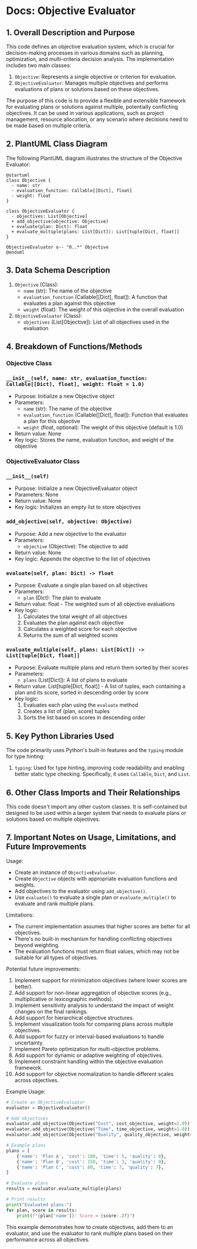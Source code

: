 # Docs: Objective Evaluator

## 1. Overall Description and Purpose

This code defines an objective evaluation system, which is crucial for decision-making processes in various domains such as planning, optimization, and multi-criteria decision analysis. The implementation includes two main classes:

1. `Objective`: Represents a single objective or criterion for evaluation.
2. `ObjectiveEvaluator`: Manages multiple objectives and performs evaluations of plans or solutions based on these objectives.

The purpose of this code is to provide a flexible and extensible framework for evaluating plans or solutions against multiple, potentially conflicting objectives. It can be used in various applications, such as project management, resource allocation, or any scenario where decisions need to be made based on multiple criteria.

## 2. PlantUML Class Diagram

The following PlantUML diagram illustrates the structure of the Objective Evaluator:

```
@startuml
class Objective {
  - name: str
  - evaluation_function: Callable[[Dict], float]
  - weight: float
}

class ObjectiveEvaluator {
  - objectives: List[Objective]
  + add_objective(objective: Objective)
  + evaluate(plan: Dict): float
  + evaluate_multiple(plans: List[Dict]): List[tuple[Dict, float]]
}

ObjectiveEvaluator o-- "0..*" Objective
@enduml

```

## 3. Data Schema Description

1. `Objective` (Class):
    - `name` (str): The name of the objective
    - `evaluation_function` (Callable[[Dict], float]): A function that evaluates a plan against this objective
    - `weight` (float): The weight of this objective in the overall evaluation
2. `ObjectiveEvaluator` (Class):
    - `objectives` (List[Objective]): List of all objectives used in the evaluation

## 4. Breakdown of Functions/Methods

### Objective Class

### `__init__(self, name: str, evaluation_function: Callable[[Dict], float], weight: float = 1.0)`

- Purpose: Initialize a new Objective object
- Parameters:
    - `name` (str): The name of the objective
    - `evaluation_function` (Callable[[Dict], float]): Function that evaluates a plan for this objective
    - `weight` (float, optional): The weight of this objective (default is 1.0)
- Return value: None
- Key logic: Stores the name, evaluation function, and weight of the objective

### ObjectiveEvaluator Class

### `__init__(self)`

- Purpose: Initialize a new ObjectiveEvaluator object
- Parameters: None
- Return value: None
- Key logic: Initializes an empty list to store objectives

### `add_objective(self, objective: Objective)`

- Purpose: Add a new objective to the evaluator
- Parameters:
    - `objective` (Objective): The objective to add
- Return value: None
- Key logic: Appends the objective to the list of objectives

### `evaluate(self, plan: Dict) -> float`

- Purpose: Evaluate a single plan based on all objectives
- Parameters:
    - `plan` (Dict): The plan to evaluate
- Return value: float - The weighted sum of all objective evaluations
- Key logic:
    1. Calculates the total weight of all objectives
    2. Evaluates the plan against each objective
    3. Calculates a weighted score for each objective
    4. Returns the sum of all weighted scores

### `evaluate_multiple(self, plans: List[Dict]) -> List[tuple[Dict, float]]`

- Purpose: Evaluate multiple plans and return them sorted by their scores
- Parameters:
    - `plans` (List[Dict]): A list of plans to evaluate
- Return value: List[tuple[Dict, float]] - A list of tuples, each containing a plan and its score, sorted in descending order by score
- Key logic:
    1. Evaluates each plan using the `evaluate` method
    2. Creates a list of (plan, score) tuples
    3. Sorts the list based on scores in descending order

## 5. Key Python Libraries Used

The code primarily uses Python's built-in features and the `typing` module for type hinting:

1. `typing`: Used for type hinting, improving code readability and enabling better static type checking. Specifically, it uses `Callable`, `Dict`, and `List`.

## 6. Other Class Imports and Their Relationships

This code doesn't import any other custom classes. It is self-contained but designed to be used within a larger system that needs to evaluate plans or solutions based on multiple objectives.

## 7. Important Notes on Usage, Limitations, and Future Improvements

Usage:

- Create an instance of `ObjectiveEvaluator`.
- Create `Objective` objects with appropriate evaluation functions and weights.
- Add objectives to the evaluator using `add_objective()`.
- Use `evaluate()` to evaluate a single plan or `evaluate_multiple()` to evaluate and rank multiple plans.

Limitations:

- The current implementation assumes that higher scores are better for all objectives.
- There's no built-in mechanism for handling conflicting objectives beyond weighting.
- The evaluation functions must return float values, which may not be suitable for all types of objectives.

Potential future improvements:

1. Implement support for minimization objectives (where lower scores are better).
2. Add support for non-linear aggregation of objective scores (e.g., multiplicative or lexicographic methods).
3. Implement sensitivity analysis to understand the impact of weight changes on the final rankings.
4. Add support for hierarchical objective structures.
5. Implement visualization tools for comparing plans across multiple objectives.
6. Add support for fuzzy or interval-based evaluations to handle uncertainty.
7. Implement Pareto optimization for multi-objective problems.
8. Add support for dynamic or adaptive weighting of objectives.
9. Implement constraint handling within the objective evaluation framework.
10. Add support for objective normalization to handle different scales across objectives.

Example Usage:

```python
# Create an ObjectiveEvaluator
evaluator = ObjectiveEvaluator()

# Add objectives
evaluator.add_objective(Objective("Cost", cost_objective, weight=2.0))
evaluator.add_objective(Objective("Time", time_objective, weight=1.0))
evaluator.add_objective(Objective("Quality", quality_objective, weight=1.5))

# Example plans
plans = [
    {'name': 'Plan A', 'cost': 100, 'time': 5, 'quality': 8},
    {'name': 'Plan B', 'cost': 150, 'time': 3, 'quality': 9},
    {'name': 'Plan C', 'cost': 80, 'time': 7, 'quality': 7},
]

# Evaluate plans
results = evaluator.evaluate_multiple(plans)

# Print results
print("Evaluated plans:")
for plan, score in results:
    print(f"{plan['name']}: Score = {score:.2f}")

```

This example demonstrates how to create objectives, add them to an evaluator, and use the evaluator to rank multiple plans based on their performance across all objectives.